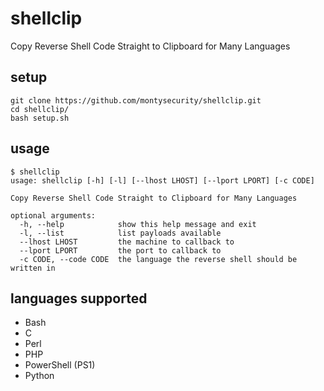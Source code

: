 # shellclip
Copy Reverse Shell Code Straight to Clipboard for Many Languages

## setup
	
	git clone https://github.com/montysecurity/shellclip.git
	cd shellclip/
	bash setup.sh

## usage

```
$ shellclip 
usage: shellclip [-h] [-l] [--lhost LHOST] [--lport LPORT] [-c CODE]

Copy Reverse Shell Code Straight to Clipboard for Many Languages

optional arguments:
  -h, --help            show this help message and exit
  -l, --list            list payloads available
  --lhost LHOST         the machine to callback to
  --lport LPORT         the port to callback to
  -c CODE, --code CODE  the language the reverse shell should be written in
```

## languages supported
- Bash
- C
- Perl
- PHP
- PowerShell (PS1)
- Python
